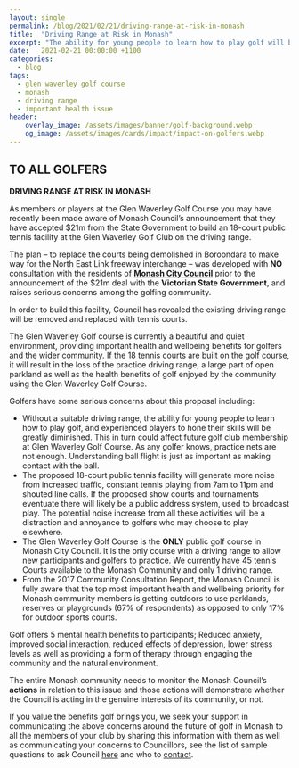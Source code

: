 ```yaml
---
layout: single
permalink: /blog/2021/02/21/driving-range-at-risk-in-monash
title:  "Driving Range at Risk in Monash"
excerpt: "The ability for young people to learn how to play golf will be demolished with the Driving range."
date:   2021-02-21 00:00:00 +1100
categories:
  - blog
tags:
  - glen waverley golf course
  - monash
  - driving range
  - important health issue
header:
    overlay_image: /assets/images/banner/golf-background.webp
    og_image: /assets/images/cards/impact/impact-on-golfers.webp
---
```


## TO ALL GOLFERS

**DRIVING RANGE AT RISK IN MONASH**

As members or players at the Glen Waverley Golf Course you may have recently been made aware of Monash Council’s announcement that they have accepted $21m from the State Government to build an 18-court public tennis facility at the Glen Waverley Golf Club on the driving range.

The plan – to replace the courts being demolished in Boroondara to make way for the North East Link freeway interchange – was developed with **NO** consultation with the residents of <span style="text-decoration:underline;">**Monash City Council**</span> prior to the announcement of the $21m deal with the **Victorian State Government**, and raises serious concerns among the golfing community.

In order to build this facility, Council has revealed the existing driving range will be removed and replaced with tennis courts.

The Glen Waverley Golf course is currently a beautiful and quiet environment, providing important health and wellbeing benefits for golfers and the wider community. If the 18 tennis courts are built on the golf course, it will result in the loss of the practice driving range, a large part of open parkland as well as the health benefits of golf enjoyed by the community using the Glen Waverley Golf Course.

Golfers have some serious concerns about this proposal including:

*   Without a suitable driving range, the ability for young people to learn how to play golf, and experienced players to hone their skills will be greatly diminished. This in turn could affect future golf club membership at Glen Waverley Golf Course. As any golfer knows, practice nets are not enough. Understanding ball flight is just as important as making contact with the ball.
*   The proposed 18-court public tennis facility will generate more noise from increased traffic, constant tennis playing from 7am to 11pm and shouted line calls. If the proposed show courts and tournaments eventuate there will likely be a public address system, used to broadcast play. The potential noise increase from all these activities will be a distraction and annoyance to golfers who may choose to play elsewhere.
*   The Glen Waverley Golf Course is the **ONLY** public golf course in Monash City Council. It is the only course with a driving range to allow new participants and golfers to practice.  We currently have 45 tennis Courts available to the Monash Community and only 1 driving range.
*   From the 2017 Community Consultation Report, the Monash Council is fully aware that the top most important health and wellbeing priority for Monash community members is getting outdoors to use parklands, reserves or playgrounds (67% of respondents) as opposed to only 17% for outdoor sports courts.

Golf offers 5 mental health benefits to participants; Reduced anxiety, improved social interaction, reduced effects of depression, lower stress levels as well as providing a form of therapy through engaging the community and the natural environment.

The entire Monash community needs to monitor the Monash Council’s **actions** in relation to this issue and those actions will demonstrate whether the Council is acting in the genuine interests of its community, or not.

If you value the benefits golf brings you, we seek your support in communicating the above concerns around the future of golf in Monash to all the members of your club by sharing this information with them as well as communicating your concerns to Councillors, see the list of sample questions to ask Council [here](/blog/2021/02/02/questions-and-contacts#golf) and who to [contact](/blog/2021/02/02/questions-and-contacts#contacts).
